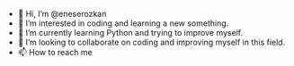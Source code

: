 - 👋 Hi, I’m @eneserozkan
- 👀 I’m interested in coding and learning a new something. 
- 🌱 I’m currently learning Python and trying to improve myself.
- 💞️ I’m looking to collaborate on coding and improving myself in this field.
- 📫 How to reach me 

<!---
eneserozkan/eneserozkan is a ✨ special ✨ repository because its `README.md` (this file) appears on your GitHub profile.
You can click the Preview link to take a look at your changes.
--->
